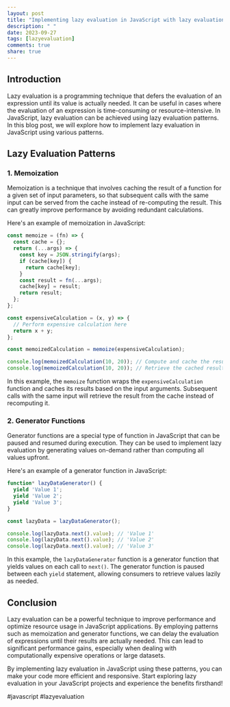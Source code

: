```yaml
---
layout: post
title: "Implementing lazy evaluation in JavaScript with lazy evaluation patterns"
description: " "
date: 2023-09-27
tags: [lazyevaluation]
comments: true
share: true
---
```


## Introduction

Lazy evaluation is a programming technique that defers the evaluation of an expression until its value is actually needed. It can be useful in cases where the evaluation of an expression is time-consuming or resource-intensive. In JavaScript, lazy evaluation can be achieved using lazy evaluation patterns. In this blog post, we will explore how to implement lazy evaluation in JavaScript using various patterns.

## Lazy Evaluation Patterns

### 1. Memoization

Memoization is a technique that involves caching the result of a function for a given set of input parameters, so that subsequent calls with the same input can be served from the cache instead of re-computing the result. This can greatly improve performance by avoiding redundant calculations.

Here's an example of memoization in JavaScript:

```javascript
const memoize = (fn) => {
  const cache = {};
  return (...args) => {
    const key = JSON.stringify(args);
    if (cache[key]) {
      return cache[key];
    }
    const result = fn(...args);
    cache[key] = result;
    return result;
  };
};

const expensiveCalculation = (x, y) => {
  // Perform expensive calculation here
  return x + y;
};

const memoizedCalculation = memoize(expensiveCalculation);

console.log(memoizedCalculation(10, 20)); // Compute and cache the result
console.log(memoizedCalculation(10, 20)); // Retrieve the cached result
```

In this example, the `memoize` function wraps the `expensiveCalculation` function and caches its results based on the input arguments. Subsequent calls with the same input will retrieve the result from the cache instead of recomputing it.

### 2. Generator Functions

Generator functions are a special type of function in JavaScript that can be paused and resumed during execution. They can be used to implement lazy evaluation by generating values on-demand rather than computing all values upfront.

Here's an example of a generator function in JavaScript:

```javascript
function* lazyDataGenerator() {
  yield 'Value 1';
  yield 'Value 2';
  yield 'Value 3';
}

const lazyData = lazyDataGenerator();

console.log(lazyData.next().value); // 'Value 1'
console.log(lazyData.next().value); // 'Value 2'
console.log(lazyData.next().value); // 'Value 3'
```

In this example, the `lazyDataGenerator` function is a generator function that yields values on each call to `next()`. The generator function is paused between each `yield` statement, allowing consumers to retrieve values lazily as needed.

## Conclusion

Lazy evaluation can be a powerful technique to improve performance and optimize resource usage in JavaScript applications. By employing patterns such as memoization and generator functions, we can delay the evaluation of expressions until their results are actually needed. This can lead to significant performance gains, especially when dealing with computationally expensive operations or large datasets.

By implementing lazy evaluation in JavaScript using these patterns, you can make your code more efficient and responsive. Start exploring lazy evaluation in your JavaScript projects and experience the benefits firsthand!

\#javascript #lazyevaluation